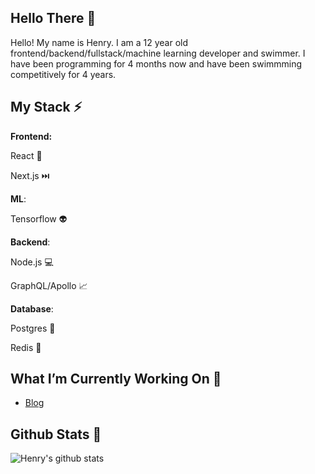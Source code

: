 <!--
**henryboisdequin/henryboisdequin** is a ✨ _special_ ✨ repository because its `README.md` (this file) appears on your GitHub profile.

Here are some ideas to get you started:

- 🔭 I’m currently working on ...
- 🌱 I’m currently learning ...
- 👯 I’m looking to collaborate on ...
- 🤔 I’m looking for help with ...
- 💬 Ask me about ...
- 📫 How to reach me: ...
- 😄 Pronouns: ...
- ⚡ Fun fact: ...
-->
## Hello There 👋 
Hello! My name is Henry. I am a 12 year old frontend/backend/fullstack/machine learning developer and swimmer. I have been programming for 4 months now and have been swimmming competitively for 4 years. 

## My Stack ⚡

**Frontend:**

React 🚀 

Next.js ⏭️

**ML**:

Tensorflow 👽 

**Backend**:

Node.js 💻 

GraphQL/Apollo 📈 

**Database**:

Postgres 🏦 

Redis 🔴

## What I’m Currently Working On 🔭 

 - [Blog](https://github.com/henryboisdequin/Blog)

## Github Stats 🎯
![Henry's github stats](https://github-readme-stats.vercel.app/api?username=henryboisdequin&show_icons=true&theme=material-palenight)
